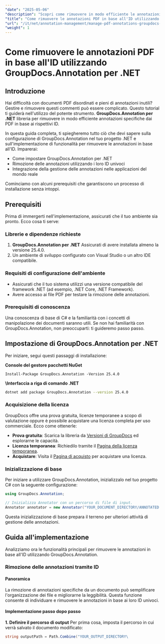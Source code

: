 ```yaml
---
"date": "2025-05-06"
"description": "Scopri come rimuovere in modo efficiente le annotazioni da PDF e altri documenti utilizzando GroupDocs.Annotation per .NET. Scopri guide dettagliate, best practice e applicazioni concrete."
"title": "Come rimuovere le annotazioni PDF in base all'ID utilizzando GroupDocs.Annotation per .NET"
"url": "/it/net/annotation-management/manage-pdf-annotations-groupdocs-dotnet-remove-id/"
"weight": 1
---
```


# Come rimuovere le annotazioni PDF in base all'ID utilizzando GroupDocs.Annotation per .NET

## Introduzione

Hai difficoltà con documenti PDF disordinati e pieni di annotazioni inutili? Gestire e rimuovere questi commenti può essere complicato. Questo tutorial ti guiderà nell'utilizzo del potente strumento. **GroupDocs.Annotation per .NET** libreria per rimuovere in modo efficiente annotazioni specifiche dai PDF in base ai rispettivi ID.

In questa guida completa, ti spiegheremo tutto ciò che devi sapere sulla configurazione di GroupDocs.Annotation nel tuo progetto .NET e sull'implementazione di funzionalità per rimuovere le annotazioni in base all'ID. Imparerai:
- Come impostare GroupDocs.Annotation per .NET
- Rimozione delle annotazioni utilizzando i loro ID univoci
- Integrazione della gestione delle annotazioni nelle applicazioni del mondo reale

Cominciamo con alcuni prerequisiti che garantiscono un processo di installazione senza intoppi.

## Prerequisiti

Prima di immergerti nell'implementazione, assicurati che il tuo ambiente sia pronto. Ecco cosa ti serve:

### Librerie e dipendenze richieste
1. **GroupDocs.Annotation per .NET** Assicurati di avere installata almeno la versione 25.4.0.
2. Un ambiente di sviluppo configurato con Visual Studio o un altro IDE compatibile.

### Requisiti di configurazione dell'ambiente
- Assicurati che il tuo sistema utilizzi una versione compatibile del framework .NET (ad esempio, .NET Core, .NET Framework).
- Avere accesso ai file PDF per testare la rimozione delle annotazioni.

### Prerequisiti di conoscenza
Una conoscenza di base di C# e la familiarità con i concetti di manipolazione dei documenti saranno utili. Se non hai familiarità con GroupDocs.Annotation, non preoccuparti: ti guideremo passo passo.

## Impostazione di GroupDocs.Annotation per .NET

Per iniziare, segui questi passaggi di installazione:

**Console del gestore pacchetti NuGet**

```shell
Install-Package GroupDocs.Annotation -Version 25.4.0
```

**\Interfaccia a riga di comando .NET**

```bash
dotnet add package GroupDocs.Annotation --version 25.4.0
```

### Acquisizione della licenza
GroupDocs offre una prova gratuita, licenze temporanee a scopo di valutazione oppure è possibile acquistare una licenza completa per uso commerciale. Ecco come ottenerle:
- **Prova gratuita**: Scarica la libreria da [Versioni di GroupDocs](https://releases.groupdocs.com/annotation/net/) ed esplorarne le capacità.
- **Licenza temporanea**: Richiedilo tramite il [Pagina della licenza temporanea](https://purchase.groupdocs.com/temporary-license/).
- **Acquistare**: Visita il [Pagina di acquisto](https://purchase.groupdocs.com/buy) per acquistare una licenza.

### Inizializzazione di base
Per iniziare a utilizzare GroupDocs.Annotation, inizializzalo nel tuo progetto C# con la seguente configurazione:

```csharp
using GroupDocs.Annotation;

// Inizializza Annotator con un percorso di file di input.
Annotator annotator = new Annotator("YOUR_DOCUMENT_DIRECTORY/ANNOTATED.pdf");
```

Questa inizializzazione di base prepara il terreno per ulteriori attività di gestione delle annotazioni.

## Guida all'implementazione

Analizziamo ora le funzionalità principali per rimuovere le annotazioni in base all'ID utilizzando GroupDocs.Annotation.

### Rimozione delle annotazioni tramite ID
#### Panoramica
La rimozione di annotazioni specifiche da un documento può semplificare l'organizzazione dei file e migliorarne la leggibilità. Questa funzione consente di individuare e rimuovere le annotazioni in base ai loro ID univoci.

#### Implementazione passo dopo passo
**1. Definire il percorso di output**
Per prima cosa, imposta il percorso in cui verrà salvato il documento modificato:

```csharp
string outputPath = Path.Combine("YOUR_OUTPUT_DIRECTORY\
